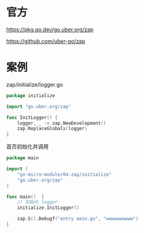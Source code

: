 # 官方

https://pkg.go.dev/go.uber.org/zap

https://github.com/uber-go/zap

# 案例

zap/initialize/logger.go

```go
package initialize

import "go.uber.org/zap"

func InitLogger() {
	logger, _ := zap.NewDevelopment()
	zap.ReplaceGlobals(logger)
}


```



首页初始化并调用

```go
package main

import (
	"go-micro-module/04-zap/initialize"
	"go.uber.org/zap"
)

func main()  {
	// 初始化 logger
	initialize.InitLogger()

	zap.S().Debugf("entry main.go", "wwwwwwwwww")
}

```

